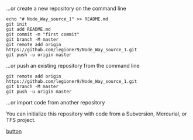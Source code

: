 …or create a new repository on the command line

    echo "# Node_Way_source_1" >> README.md
    git init
    git add README.md
    git commit -m "first commit"
    git branch -M master
    git remote add origin https://github.com/legioner9/Node_Way_source_1.git
    git push -u origin master
                
…or push an existing repository from the command line

    git remote add origin https://github.com/legioner9/Node_Way_source_1.git
    git branch -M master
    git push -u origin master
…or import code from another repository

You can initialize this repository with code from a Subversion, Mercurial, or TFS project.

<a href="https://github.com/legioner9/Node_Way_source_1/import" target="_blank">button</a>